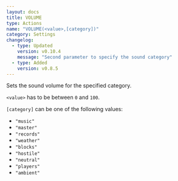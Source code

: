 ```yaml
---
layout: docs
title: VOLUME
type: Actions
name: "VOLUME(<value>,[category])"
category: Settings
changelog:
  - type: Updated
    version: v0.10.4
    message: "Second parameter to specify the sound category"
  - type: Added
    version: v0.8.5
---
```

Sets the sound volume for the specified category.

`<value>` has to be between `0` and `100`.

`[category]` can be one of the following values:
* `"music"`
* `"master"`
* `"records"`
* `"weather"`
* `"blocks"`
* `"hostile"`
* `"neutral"`
* `"players"`
* `"ambient"`


